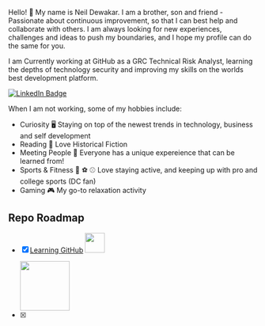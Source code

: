 
Hello! 👋  My name is Neil Dewakar. I am a brother, son and friend - Passionate about continuous improvement, so that I can best help and collaborate with others. I am always looking for new experiences, challenges and ideas to push my boundaries, and I hope my profile can do the same for you.

I am Currently working at GitHub as a GRC Technical Risk Analyst, learning the depths of technology security and improving my skills on the worlds best development platform.  

<div id="badges"> <a href="https://www.linkedin.com/in/neil-dewakar-785233113/">
    <img src="https://img.shields.io/badge/LinkedIn-blue?style=for-the-badge&logo=linkedin&logoColor=red" alt="LinkedIn Badge"/>
  </a>
</div>


When I am not working, some of my hobbies include:
- Curiosity 🖥️ Staying on top of the newest trends in technology, business and self development
- Reading 📖 Love Historical Fiction
- Meeting People 🤝 Everyone has a unique expereience that can be learned from!
- Sports & Fitness 🏈 ⚽ ⚾ Love staying active, and keeping up with pro and college sports (DC fan)
- Gaming 🎮 My go-to relaxation activity



## Repo Roadmap

- [x] [Learning GitHub](https://github.com/ndewakar/Learning-GH) <img src="https://media.giphy.com/media/du3J3cXyzhj75IOgvA/giphy.gif" width="40" height="40"/> 

    <img src="https://media.giphy.com/media/cnhpl4IeYgU7MCBdV2/giphy.gif" width="100" height="100"/>
- [x] 

